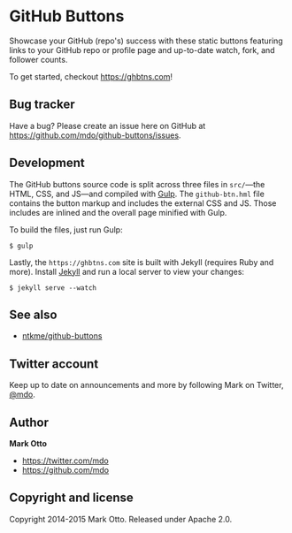 # GitHub Buttons

Showcase your GitHub (repo's) success with these static buttons featuring links to your GitHub repo or profile page and up-to-date watch, fork, and follower counts.

To get started, checkout <https://ghbtns.com>!

## Bug tracker

Have a bug? Please create an issue here on GitHub at <https://github.com/mdo/github-buttons/issues>.

## Development

The GitHub buttons source code is split across three files in `src/`—the HTML, CSS, and JS—and compiled with [Gulp](http://gulpjs.com).
The `github-btn.hml` file contains the button markup and includes the external CSS and JS. Those includes are inlined and the overall page minified with Gulp.

To build the files, just run Gulp:

```shell
$ gulp
```

Lastly, the `https://ghbtns.com` site is built with Jekyll (requires Ruby and more). Install [Jekyll](http://jekyllrb.com) and run a local server to view your changes:

```shell
$ jekyll serve --watch
```

## See also

- [ntkme/github-buttons](https://buttons.github.io)

## Twitter account

Keep up to date on announcements and more by following Mark on Twitter, [@mdo](https://twitter.com/mdo).

## Author

**Mark Otto**

* https://twitter.com/mdo
* https://github.com/mdo

## Copyright and license

Copyright 2014-2015 Mark Otto. Released under Apache 2.0.
